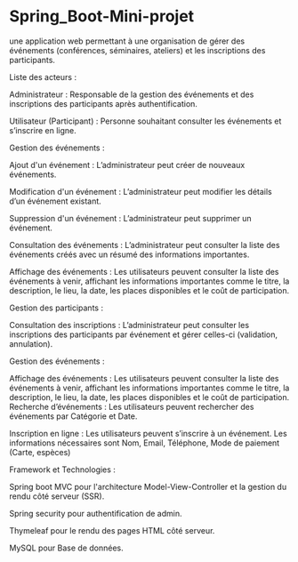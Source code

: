 # Spring_Boot-Mini-projet
une application web permettant à une organisation de gérer des événements (conférences, séminaires, ateliers) et les inscriptions des participants.

Liste des acteurs :

Administrateur : Responsable de la gestion des événements et des inscriptions des participants après authentification. 

Utilisateur (Participant) : Personne souhaitant consulter les événements et s’inscrire en ligne. 

Gestion des événements : 

Ajout d'un événement : L’administrateur peut créer de nouveaux événements.

Modification d'un événement : L’administrateur peut modifier les détails d’un événement existant.

Suppression d'un événement : L’administrateur peut supprimer un événement. 

Consultation des événements : L’administrateur peut consulter la liste des événements créés avec un résumé des informations importantes.

Affichage des événements : Les utilisateurs peuvent consulter la liste des événements à venir, affichant les informations importantes comme le titre, la description, le lieu, la date, les places disponibles et le coût de participation. 

Gestion des participants : 

Consultation des inscriptions : L’administrateur peut consulter les inscriptions des participants par événement et gérer celles-ci (validation, annulation).

Gestion des événements : 

Affichage des événements : Les utilisateurs peuvent consulter la liste des événements à venir, affichant les informations importantes comme le titre, la description, le lieu, la date, les places disponibles et le coût de participation. 
Recherche d’événements : Les utilisateurs peuvent rechercher des événements par Catégorie et Date. 

Inscription en ligne : Les utilisateurs peuvent s’inscrire à un événement. Les informations nécessaires sont Nom, Email, Téléphone, Mode de paiement (Carte, espèces)

Framework et Technologies : 

Spring boot MVC pour l'architecture Model-View-Controller et la gestion du rendu côté serveur (SSR). 

Spring security pour authentification de admin.

Thymeleaf  pour le rendu des pages HTML côté serveur. 

MySQL pour Base de données.  

